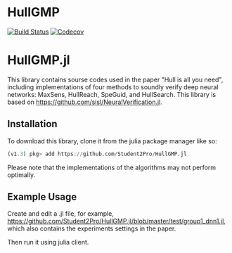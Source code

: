 # HullGMP

[![Build Status](https://travis-ci.com/Student2Pro/HullGMP.jl.svg?branch=master)](https://travis-ci.com/Student2Pro/HullGMP.jl)
[![Codecov](https://codecov.io/gh/Student2Pro/HullGMP.jl/branch/master/graph/badge.svg)](https://codecov.io/gh/Student2Pro/HullGMP.jl)

# HullGMP.jl

This library contains sourse codes used in the paper "Hull is all you need", including implementations of four methods to soundly verify deep neural networks: MaxSens, HullReach, SpeGuid, and HullSearch.
This library is based on https://github.com/sisl/NeuralVerification.jl.

## Installation
To download this library, clone it from the julia package manager like so:
```julia
(v1.3) pkg> add https://github.com/Student2Pro/HullGMP.jl
```

Please note that the implementations of the algorithms may not perform optimally.

## Example Usage

Create and edit a .jl file, for example, https://github.com/Student2Pro/HullGMP.jl/blob/master/test/group1_dnn1.jl, which also contains the experiments settings in the paper.

Then run it using julia client.
